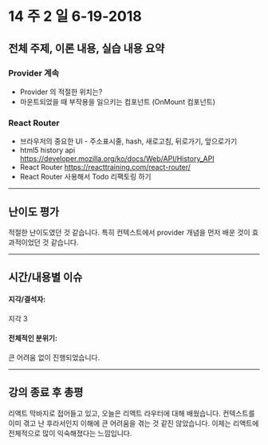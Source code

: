 # 14 주 2 일 6-19-2018

## 전체 주제, 이론 내용, 실습 내용 요약

### Provider 계속

- Provider 의 적절한 위치는?
- 마운트되었을 때 부작용을 일으키는 컴포넌트 (OnMount 컴포넌트)

### React Router

- 브라우저의 중요한 UI - 주소표시줄, hash, 새로고침, 뒤로가기, 앞으로가기
- html5 history api https://developer.mozilla.org/ko/docs/Web/API/History_API
- React Router https://reacttraining.com/react-router/
- React Router 사용해서 Todo 리팩토링 하기

---

## 난이도 평가

적절한 난이도였던 것 같습니다. 특히 컨텍스트에서 provider 개념을 먼저 배운 것이 효과적이었던 것 같습니다.

---

## 시간/내용별 이슈

#### 지각/결석자:

지각 3

#### 전체적인 분위기:

큰 어려움 없이 진행되었습니다.

---

## 강의 종료 후 총평

리액트 막바지로 접어들고 있고, 오늘은 리액트 라우터에 대해 배웠습니다. 컨텍스트를 이미 겪고 난 후라서인지 이해에 큰 어려움을 겪는 것 같진 않았습니다. 이제는 리액트에 전체적으로 많이 익숙해졌다는 느낌입니다.
